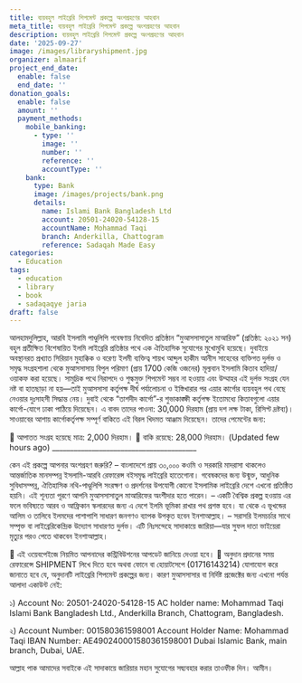 ```yaml
---
title: ব্যয়বহুল লাইব্রেরি শিপমেন্ট প্রকল্পে অংশগ্রহণের আহবান
meta_title: ব্যয়বহুল লাইব্রেরি শিপমেন্ট প্রকল্পে অংশগ্রহণের আহবান
description: ব্যয়বহুল লাইব্রেরি শিপমেন্ট প্রকল্পে অংশগ্রহণের আহবান
date: '2025-09-27'
image: /images/libraryshipment.jpg
organizer: almaarif
project_end_date:
  enable: false
  end_date: ''
donation_goals:
  enable: false
  amount: ''
  payment_methods:
    mobile_banking:
      - type: ''
        image: ''
        number: ''
        reference: ''
        accountType: ''
    bank:
      type: Bank
      image: /images/projects/bank.png
      details:
        name: Islami Bank Bangladesh Ltd
        account: 20501-24020-54128-15
        accountName: Mohammad Taqi
        branch: Anderkilla, Chattogram
        reference: Sadaqah Made Easy
categories:
  - Education
tags:
  - education
  - library
  - book
  - sadaqaqye jaria
draft: false
---
```

আলহামদুলিল্লাহ, আরবি ইসলামি পাণ্ডুলিপি গবেষণায় নিবেদিত প্রতিষ্ঠান “মুআসসাসাতুল মাআরিফ” (প্রতিষ্ঠা: ২০২১ সন) বহুল প্রতীক্ষিত বিশেষায়িত ইলমি লাইব্রেরি প্রতিষ্ঠার পথে এক ঐতিহাসিক সুযোগের মুখোমুখি হয়েছে।
দুবাইয়ে অবস্থানরত প্রখ্যাত সিরিয়ান মুহাক্কিক ও বরেণ্য ইলমী ব্যক্তিত্ব শায়খ আব্দুল হাকীম আনীস সাহেবের ব্যক্তিগত দুর্লভ ও সমৃদ্ধ সংগ্রহশালা থেকে মুআসসাসায় বিপুল পরিমাণ (প্রায় 1700 কেজি ওজনের) মূল্যবান ইসলামি কিতাব হাদিয়া/ওয়াকফ করা হয়েছে। সামুদ্রিক পথে নিরাপদে ও শুল্কমুক্ত শিপমেন্ট সম্ভব না হওয়ায় এবং উম্মাহর এই দুর্লভ সংগ্রহ যেন নষ্ট বা হাতছাড়া না হয়—তাই মুআসসাসা কর্তৃপক্ষ দীর্ঘ পর্যালোচনা ও ইস্তিখারার পর এয়ার কার্গোর ব্যয়বহুল পথ বেছে নেওয়ার দুঃসাহসী সিদ্ধান্ত নেয়।
দুবাই থেকে “তাশদীদ কার্গো”-র শুভাকাঙ্ক্ষী কর্তৃপক্ষ ইতোমধ্যে কিতাবগুলো এয়ার কার্গো-যোগে ঢাকা পাঠিয়ে দিয়েছেন। এ বাবদ তাদের পাওনা: 30,000 দিরহাম (প্রায় দশ লক্ষ টাকা, রিসিপ্ট দ্রষ্টব্য)। সাওয়াবের আশায় কার্গোকর্তৃপক্ষ সম্পূর্ণ বাকিতে এই বিরল খিদমত আঞ্জাম দিয়েছেন। তাদের পেমেন্টের জন্য:

📌 আপাতত সংগ্রহ হয়েছে মাত্র: 2,000 দিরহাম।
📌 বাকি রয়েছে: 28,000 দিরহাম। (Updated few hours ago)
\_\_\_\_\_\_\_\_\_\_\_\_\_\_\_\_\_\_\_\_\_\_\_\_\_\_\_\_\_\_\_\_\_\_\_\_\_\_\_\_

কেন এই প্রকল্পে আপনার অংশগ্রহণ জরুরি?
– বাংলাদেশে প্রায় ৩০,০০০ কওমি ও সরকারি মাদরাসা থাকলেও আন্তর্জাতিক মানসম্পন্ন ইসলামি-আরবি রেফারেন্স বইসমৃদ্ধ লাইব্রেরি হাতেগোনা। গবেষকদের জন্য উন্মুক্ত, আধুনিক সুবিধাসম্পন্ন, ঐতিহাসিক নথি-পাণ্ডুলিপি সংরক্ষণ ও প্রদর্শনের উপযোগী কোনো ইসলামিক লাইব্রেরি দেশে এখনো প্রতিষ্ঠিত হয়নি। এই শূন্যতা পূরণে আপনি মুআসসাসাতুল মাআরিফের অংশীদার হতে পারেন।
– একটি বৈশ্বিক প্রকল্প হওয়ায় এর ফলে ভবিষ্যতে আরব ও আফ্রিকান স্কলারদের জন্য এ দেশে ইলমি ভূমিকা রাখার পথ প্রশস্ত হবে। যা থেকে এ ভূখন্ডের আলিম ও তালিবে ইলমদের পাশাপাশি সাধারণ জনগণও ব্যাপক উপকৃত হবেন ইনশাআল্লাহ।
– সরাসরি ইলমচর্চার সাথে সম্পৃক্ত বা লাইব্রেরিকেন্দ্রিক উদ্যোগ সাধারণত দুর্লভ। এটি নিঃসন্দেহে সাদাকায়ে জারিয়া—যার সুফল দাতা ভাইয়েরা মৃত্যুর পরও পেতে থাকবেন ইনশাআল্লাহ।

🔗 এই ওয়েবপেইজে নিয়মিত আপনাদের কন্ট্রিবিউশনের আপডেট জানিয়ে দেওয়া হবে।
📌 অনুদান প্রদানের সময় রেফারেন্সে SHIPMENT লিখে দিতে হবে অথবা ফোনে বা হোয়াটসেপে (01716143214) যোগাযোগ করে জানাতে হবে যে, অনুদানটি লাইব্রেরি শিপমেন্ট প্রকল্পের জন্য। কারণ মুআসসাসার বা নির্দিষ্ট প্রজেক্টের জন্য এখনো পর্যন্ত আলাদা একাউন্ট নেই:

১) Account No: 20501-24020-54128-15
AC holder name: Mohammad Taqi
Islami Bank Bangladesh Ltd., Anderkilla Branch, Chattogram, Bangladesh.

২) Account Number: 001580361598001
Account Holder Name: Mohammad Taqi
IBAN Number: AE490240001580361598001
Dubai Islamic Bank, main branch, Dubai, UAE.

আল্লাহ পাক আমাদের সবাইকে এই সাদাকায়ে জারিয়ার মহান সুযোগের সদ্ব্যবহার করার তাওফীক দিন। আমীন।
